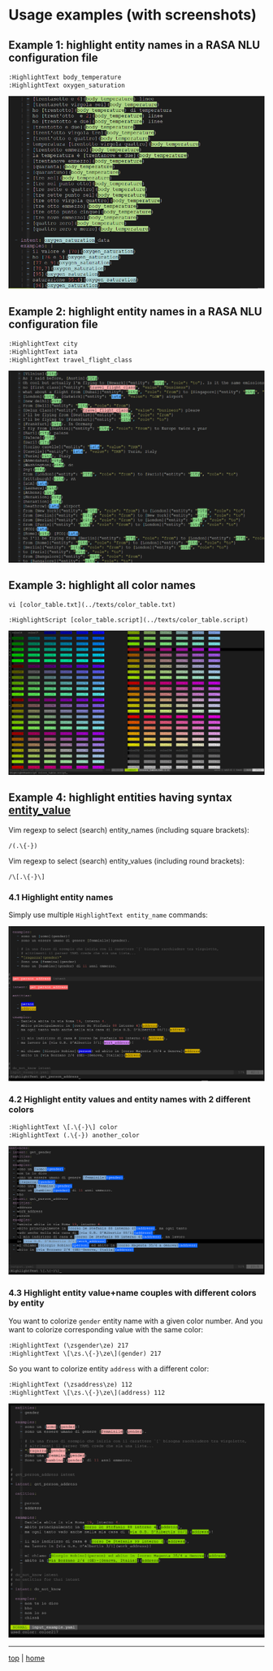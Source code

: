 # Usage examples (with screenshots)

## Example 1: highlight entity names in a RASA NLU configuration file 

```
:HighlightText body_temperature
:HighlightText oxygen_saturation
```

![](screenshot-1.png)


## Example 2: highlight entity names in a RASA NLU configuration file 

```
:HighlightText city
:HighlightText iata
:HighlightText travel_flight_class
```

![](screenshot-2.png)

## Example 3: highlight all color names 

```
vi [color_table.txt](../texts/color_table.txt)
```

```
:HighlightScript [color_table.script](../texts/color_table.script) 
```

![](screenshot-5.png)


## Example 4: highlight entities having syntax [entity_value](entity_name) 

Vim regexp to select (search) entity_names (including square brackets):
```
/(.\{-})
```

Vim regexp to select (search) entity_values (including round brackets):
```
/\[.\{-}\]
```


### 4.1 Highlight entity names

Simply use multiple `HighlightText entity_name` commands:

![](screenshot-7.png)


### 4.2 Highlight entity values and entity names with 2 different colors

```
:HighlightText \[.\{-}\] color
:HighlightText (.\{-}) another_color
```

![](screenshot-6.png)


### 4.3 Highlight entity value+name couples with different colors by entity 

You want to colorize `gender` entity name with a given color number.
And you want to colorize corresponding value with the same color:

```
:HighlightText (\zsgender\ze) 217
:HighlightText \[\zs.\{-}\ze\](gender) 217
```

So you want to colorize entity `address` with a different color:

```
:HighlightText (\zsaddress\ze) 112
:HighlightText \[\zs.\{-}\ze\](address) 112
```

![](screenshot-8.png)


---

[top](#) | [home](../README.md)

